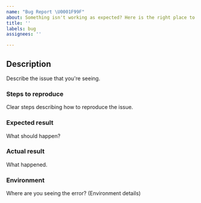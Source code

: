 ```yaml
---
name: "Bug Report \U0001F99F"
about: Something isn't working as expected? Here is the right place to report.
title: ''
labels: bug
assignees: ''

---
```


<!--
  Please fill out each section below. This info allows CIVIC heroes to diagnose (and fix!) your issue as quickly as possible.

  Before opening a new issue, please search existing issues: https://github.com/hackoregon/civic/issues
-->

## Description

Describe the issue that you're seeing.

### Steps to reproduce

Clear steps describing how to reproduce the issue.

### Expected result

What should happen?

### Actual result

What happened.

### Environment

Where are you seeing the error? (Environment details)
